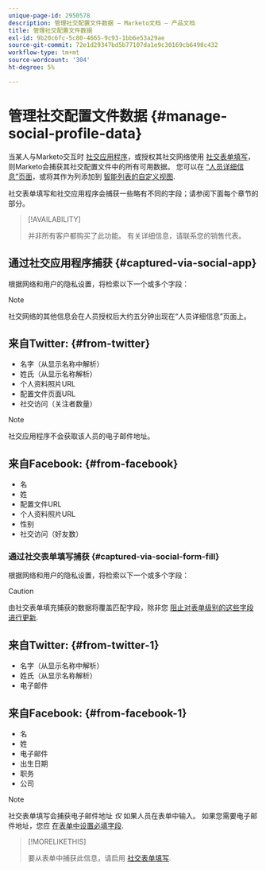 ```yaml
---
unique-page-id: 2950578
description: 管理社交配置文件数据 — Marketo文档 — 产品文档
title: 管理社交配置文件数据
exl-id: 9b20c6fc-5c80-4665-9c93-1bb6e53a29ae
source-git-commit: 72e1d29347bd5b77107da1e9c30169cb6490c432
workflow-type: tm+mt
source-wordcount: '304'
ht-degree: 5%

---
```


# 管理社交配置文件数据 {#manage-social-profile-data}

当某人与Marketo交互时 [社交应用程序](/help/marketo/product-docs/demand-generation/social/configuring-social-actions/customize-social-app-button.md)，或授权其社交网络使用 [社交表单填写](/help/marketo/product-docs/demand-generation/forms/form-actions/enable-social-form-fill-on-a-form.md)，则Marketo会捕获其社交配置文件中的所有可用数据。 您可以在 [“人员详细信息”页面](/help/marketo/product-docs/core-marketo-concepts/smart-lists-and-static-lists/managing-people-in-smart-lists/using-the-person-detail-page.md)，或将其作为列添加到 [智能列表的自定义视图](/help/marketo/product-docs/core-marketo-concepts/smart-lists-and-static-lists/using-smart-lists/create-and-change-views-for-lists-and-smart-list.md).

社交表单填写和社交应用程序会捕获一些略有不同的字段；请参阅下面每个章节的部分。

>[!AVAILABILITY]
>
>并非所有客户都购买了此功能。 有关详细信息，请联系您的销售代表。

## 通过社交应用程序捕获 {#captured-via-social-app}

根据网络和用户的隐私设置，将检索以下一个或多个字段：

>[!NOTE]
>
>社交网络的其他信息会在人员授权后大约五分钟出现在“人员详细信息”页面上。

## 来自Twitter: {#from-twitter}

* 名字（从显示名称中解析）
* 姓氏（从显示名称解析）
* 个人资料照片URL
* 配置文件页面URL
* 社交访问（关注者数量）

>[!NOTE]
>
>社交应用程序不会获取该人员的电子邮件地址。

## 来自Facebook: {#from-facebook}

* 名
* 姓
* 配置文件URL
* 个人资料照片URL
* 性别
* 社交访问（好友数）

### 通过社交表单填写捕获 {#captured-via-social-form-fill}

根据网络和用户的隐私设置，将检索以下一个或多个字段：

>[!CAUTION]
>
>由社交表单填充捕获的数据将覆盖匹配字段，除非您 [阻止对表单级别的这些字段进行更新](/help/marketo/product-docs/administration/field-management/block-updates-to-a-field.md).

## 来自Twitter: {#from-twitter-1}

* 名字（从显示名称中解析）
* 姓氏（从显示名称解析）
* 电子邮件

## 来自Facebook: {#from-facebook-1}

* 名
* 姓
* 电子邮件
* 出生日期
* 职务
* 公司

>[!NOTE]
>
>社交表单填写会捕获电子邮件地址 _仅_ 如果人员在表单中输入。 如果您需要电子邮件地址，您应 [在表单中设置必填字段](/help/marketo/product-docs/demand-generation/forms/creating-a-form/make-a-form-field-required.md).

>[!MORELIKETHIS]
>
>要从表单中捕获此信息，请启用 [社交表单填写](/help/marketo/product-docs/demand-generation/forms/form-actions/enable-social-form-fill-on-a-form.md).
